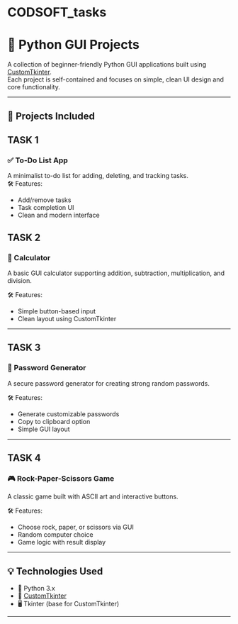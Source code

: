 # CODSOFT_tasks

# 🐍 Python GUI Projects

A collection of beginner-friendly Python GUI applications built using [CustomTkinter](https://github.com/TomSchimansky/CustomTkinter).  
Each project is self-contained and focuses on simple, clean UI design and core functionality.

---

## 📂 Projects Included
## TASK 1
### ✅ To-Do List App
A minimalist to-do list for adding, deleting, and tracking tasks.  
🛠️ Features:
- Add/remove tasks
- Task completion UI
- Clean and modern interface

## TASK 2
### 🧮 Calculator
A basic GUI calculator supporting addition, subtraction, multiplication, and division.

🛠️ Features:
- Simple button-based input
- Clean layout using CustomTkinter

---
## TASK 3
### 🔐 Password Generator
A secure password generator for creating strong random passwords.

🛠️ Features:
- Generate customizable passwords
- Copy to clipboard option
- Simple GUI layout

---
## TASK 4
### 🎮 Rock-Paper-Scissors Game
A classic game built with ASCII art and interactive buttons. 

🛠️ Features:
- Choose rock, paper, or scissors via GUI
- Random computer choice
- Game logic with result display
---

## 💡 Technologies Used

- 🐍 Python 3.x
- 🎨 [CustomTkinter](https://github.com/TomSchimansky/CustomTkinter)
- 🖥️ Tkinter (base for CustomTkinter)

---
